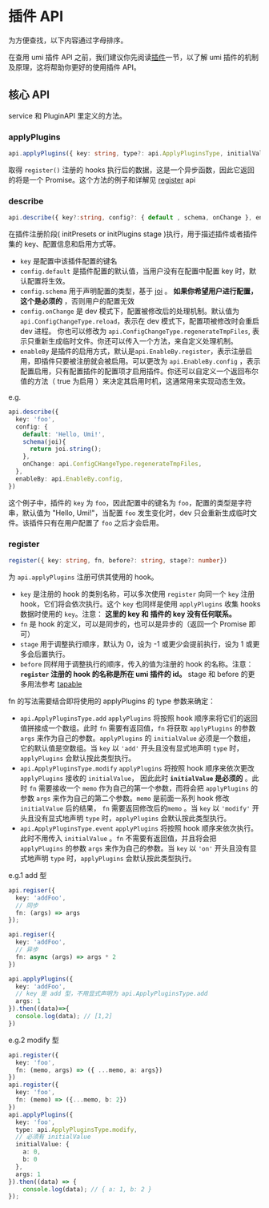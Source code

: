 # 插件 API

为方便查找，以下内容通过字母排序。

在查用 umi 插件 API 之前，我们建议你先阅读[插件](../guides/plugins.md)一节，以了解 umi 插件的机制及原理，这将帮助你更好的使用插件 API。

## 核心 API
service 和 PluginAPI 里定义的方法。

### applyPlugins
```ts
api.applyPlugins({ key: string, type?: api.ApplyPluginsType, initialValue?: any, args?: any })
```
取得 `register()` 注册的 hooks 执行后的数据，这是一个异步函数，因此它返回的将是一个 Promise。这个方法的例子和详解见 [register](#register) api

### describe
```ts
api.describe({ key?:string, config?: { default , schema, onChange }, enableBy? })
```
在插件注册阶段( initPresets or initPlugins stage )执行，用于描述插件或者插件集的 key、配置信息和启用方式等。

- `key` 是配置中该插件配置的键名
- `config.default` 是插件配置的默认值，当用户没有在配置中配置 key 时，默认配置将生效。
- `config.schema` 用于声明配置的类型，基于 [joi](https://hapi.dev/family/joi/) 。 **如果你希望用户进行配置，这个是必须的** ，否则用户的配置无效
- `config.onChange` 是 dev 模式下，配置被修改后的处理机制。默认值为 `api.ConfigChangeType.reload`，表示在 dev 模式下，配置项被修改时会重启 dev 进程。 你也可以修改为 `api.ConfigChangeType.regenerateTmpFiles`, 表示只重新生成临时文件。你还可以传入一个方法，来自定义处理机制。
- `enableBy` 是插件的启用方式，默认是`api.EnableBy.register`，表示注册启用，即插件只要被注册就会被启用。可以更改为 `api.EnableBy.config` ，表示配置启用，只有配置插件的配置项才启用插件。你还可以自定义一个返回布尔值的方法（ true 为启用 ）来决定其启用时机，这通常用来实现动态生效。

e.g.
```ts
api.describe({
  key: 'foo',
  config: {
    default: 'Hello, Umi!',
    schema(joi){
      return joi.string();
    },
    onChange: api.ConfigCHangeType.regenerateTmpFiles,
  },
  enableBy: api.EnableBy.config,
})
```
这个例子中，插件的 `key` 为 `foo`，因此配置中的键名为 `foo`，配置的类型是字符串，默认值为 "Hello, Umi!"，当配置 `foo` 发生变化时，dev 只会重新生成临时文件。该插件只有在用户配置了 `foo` 之后才会启用。

### register <span id = 'register'/>
```ts
register({ key: string, fn, before?: string, stage?: number})
```
为 `api.applyPlugins` 注册可供其使用的 hook。

- `key` 是注册的 hook 的类别名称，可以多次使用 `register` 向同一个 `key` 注册 hook，它们将会依次执行。这个 `key` 也同样是使用 `applyPlugins` 收集 hooks 数据时使用的 `key`。注意： **这里的 key 和 插件的 key 没有任何联系。** 
- `fn` 是 hook 的定义，可以是同步的，也可以是异步的（返回一个 Promise 即可）
- `stage` 用于调整执行顺序，默认为 0，设为 -1 或更少会提前执行，设为 1 或更多会后置执行。
- `before` 同样用于调整执行的顺序，传入的值为注册的 hook 的名称。注意：**`register` 注册的 hook 的名称是所在 umi 插件的 id。** stage 和 before 的更多用法参考 [tapable](https://github.com/webpack/tapable)

fn 的写法需要结合即将使用的 applyPlugins 的 type 参数来确定：
- `api.ApplyPluginsType.add` `applyPlugins` 将按照 hook 顺序来将它们的返回值拼接成一个数组。此时 `fn` 需要有返回值，`fn` 将获取 `applyPlugins` 的参数 `args` 来作为自己的参数。`applyPlugins` 的 `initialValue` 必须是一个数组，它的默认值是空数组。当 `key` 以 `'add'` 开头且没有显式地声明 `type` 时，`applyPlugins` 会默认按此类型执行。
- `api.ApplyPluginsType.modify` `applyPlugins` 将按照 hook 顺序来依次更改 `applyPlugins` 接收的 `initialValue`， 因此此时 **`initialValue` 是必须的** 。此时 `fn` 需要接收一个 `memo` 作为自己的第一个参数，而将会把 `applyPlugins` 的参数 `args` 来作为自己的第二个参数。`memo` 是前面一系列 hook 修改 `initialValue` 后的结果， `fn` 需要返回修改后的`memo` 。当 `key` 以 `'modify'` 开头且没有显式地声明 `type` 时，`applyPlugins` 会默认按此类型执行。
- `api.ApplyPluginsType.event` `applyPlugins` 将按照 hook 顺序来依次执行。此时不用传入 `initialValue` 。`fn` 不需要有返回值，并且将会把 `applyPlugins` 的参数 `args` 来作为自己的参数。当 `key` 以 `'on'` 开头且没有显式地声明 `type` 时，`applyPlugins` 会默认按此类型执行。

e.g.1 add 型
```ts
api.regiser({
  key: 'addFoo',
  // 同步
  fn: (args) => args
});

api.regiser({
  key: 'addFoo',
  // 异步
  fn: async (args) => args * 2
})

api.applyPlugins({
  key: 'addFoo',
  // key 是 add 型，不用显式声明为 api.ApplyPluginsType.add
  args: 1
}).then((data)=>{
  console.log(data); // [1,2]
})
```
e.g.2 modify 型
```ts
api.register({
  key: 'foo',
  fn: (memo, args) => ({ ...memo, a: args})
})
api.register({
  key: 'foo',
  fn: (memo) => ({...memo, b: 2})
})
api.applyPlugins({ 
  key: 'foo', 
  type: api.ApplyPluginsType.modify,
  // 必须有 initialValue
  initialValue: { 
    a: 0,
    b: 0
  },
  args: 1
}).then((data) => {
    console.log(data); // { a: 1, b: 2 }
});
```
